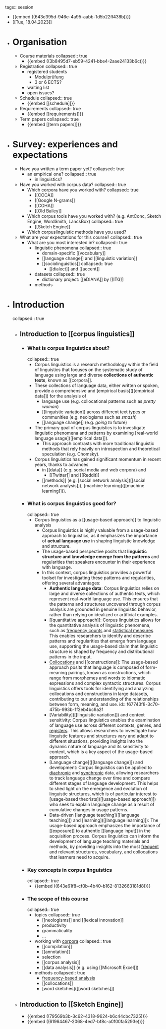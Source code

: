 tags:: session

- {{embed ((643e395d-946e-4a95-aabb-1d5b22ff438b))}}
- [[Tue, 18.04.2023]]
- # Organisation
	- Course materials
	  collapsed:: true
		- {{embed ((3b8495d7-eb59-4241-bbe4-2aae24133b6c))}}
	- Registration
	  collapsed:: true
		- registered students
			- Modulprüfung
			- 3 or 6 ECTS?
		- waiting list
		- open issues?
	- Schedule
	  collapsed:: true
		- {{embed [[schedule]]}}
	- Requirements
	  collapsed:: true
		- {{embed [[requirements]]}}
	- Term papers
	  collapsed:: true
		- {{embed [[term papers]]}}
- # Survey: experiences and expectations
	- Have you written a term paper yet?
	  collapsed:: true
		- an empirical one?
		  collapsed:: true
			- in linguistics?
	- Have you worked with corpus data?
	  collapsed:: true
		- Which corpora have you worked with?
		  collapsed:: true
			- [[COCA]]
			- [[Google N-grams]]
			- [[COHA]]
			- [[Old Bailey]]
		- Which corpus tools have you worked with? (e.g. AntConc, Sketch Engine, WordSmith, LancsBox)
		  collapsed:: true
			- [[Sketch Engine]]
		- Which corpuslinguistic methods have you used?
	- What are your expectations for this course?
	  collapsed:: true
		- What are you most interested in?
		  collapsed:: true
			- linguistic phenomena
			  collapsed:: true
				- domain-specific [[vocabulary]]
				- [[language change]] and [[linguistic variation]]
				- [[sociolinguistics]]
				  collapsed:: true
					- [[dialect]] and [[accent]]
			- datasets
			  collapsed:: true
				- dictionary project: [[eDIANA]] by [[ITG]]
			- methods
- # Introduction
  collapsed:: true
	- ## Introduction to [[corpus linguistics]]
		- ### What is corpus linguistics about?
		  collapsed:: true
			- Corpus linguistics is a research methodology within the field of linguistics that focuses on the systematic study of language using large and diverse **collections of authentic texts**, known as [[corpora]].
			- These collections of language data, either written or spoken, provide a comprehensive and [empirical basis]([[empirical data]]) for the analysis of
				- language use (e.g. collocational patterns such as *pretty woman*)
				- [[linguistic variation]] across different text types or communities (e.g.  neologisms such as *smash*)
				- [[language change]] (e.g. *going to* future)
			- The primary goal of corpus linguistics is to investigate linguistic phenomena and patterns by examining [real-world language usage]([[empirical data]]).
				- This approach contrasts with more traditional linguistic methods that rely heavily on introspection and theoretical speculation (e.g. Chomsky).
			- Corpus linguistics has gained significant momentum in recent years, thanks to advances
				- in [[data]] (e.g. social media and web corpora) and
					- [[Twitter]] and [[Reddit]]
				- [[methods]] (e.g. [social network analysis]([[social network analysis]]), [machine learning]([[machine learning]])).
		- ### What is corpus linguistics good for?
		  collapsed:: true
			- Corpus linguistics as a [[usage-based approach]] to linguistic analysis
				- Corpus linguistics is highly valuable from a usage-based approach to linguistics, as it emphasizes the importance of **actual language use** in shaping linguistic knowledge and structure.
				- The usage-based perspective posits that **linguistic structure and knowledge emerge from the patterns** and regularities that speakers encounter in their experience with language.
				- In this context, corpus linguistics provides a powerful toolset for investigating these patterns and regularities, offering several advantages:
					- **Authentic language data**: Corpus linguistics relies on large and diverse collections of authentic texts, which represent real-world language use. This ensures that the patterns and structures uncovered through corpus analysis are grounded in genuine linguistic behavior, rather than relying on idealized or artificial examples.
					- [[quantitative approach]]: Corpus linguistics allows for the quantitative analysis of linguistic phenomena, such as  [frequency counts]([[frequency]]) and [statistical measures]([[statistics]]). This enables researchers to identify and describe patterns and regularities that emerge from language use, supporting the usage-based claim that linguistic structure is shaped by frequency and distributional patterns in the input.
					- [Collocations]([[collocations]]) and [[constructions]]: The usage-based approach posits that language is composed of form-meaning pairings, known as constructions, which range from morphemes and words to idiomatic expressions and complex syntactic structures. Corpus linguistics offers tools for identifying and analyzing collocations and constructions in large datasets, contributing to our understanding of the relationships between form, meaning, and use.
					  id:: f67743f8-3c70-475b-993b-1f2eb4bc9a2f
					- [Variability]([[linguistic variation]]) and context sensitivity: Corpus linguistics enables the examination of language use across different contexts, genres, and [registers]([[register]]). This allows researchers to investigate how linguistic features and structures vary and adapt to different situations, providing insights into the dynamic nature of language and its sensitivity to context, which is a key aspect of the usage-based approach.
					- [Language change]([[language change]]) and development: Corpus linguistics can be applied to [diachronic]([[diachronic]]) and [synchronic]([[synchronic]]) data, allowing researchers to track language change over time and compare different stages of language development. This helps to shed light on the emergence and evolution of linguistic structures, which is of particular interest to [usage-based theorists]([[usage-based approach]]) who seek to explain language change as a result of cumulative changes in usage patterns.
					- Data-driven [language teaching]([[language teaching]]) and [learning]([[language learning]]): The usage-based approach emphasizes the importance of [[exposure]] to authentic [[language input]] in the acquisition process. Corpus linguistics can inform the development of language teaching materials and methods, by providing insights into the most [frequent]([[frequency]]) and relevant structures, vocabulary, and collocations that learners need to acquire.
		- ### Key concepts in corpus linguistics
		  collapsed:: true
			- {{embed ((643e61f8-cf0b-4b40-b162-8132663181d8))}}
		- ### The scope of this course
		  collapsed:: true
			- topics
			  collapsed:: true
				- [[neologisms]] and [[lexical innovation]]
				- productivity
				- grammaticality
				- …
			- working with [corpora]([[corpora]])
			  collapsed:: true
				- [[compilation]]
				- [[annotation]]
				- selection
				- [[corpus analysis]]
				- [[data analysis]] (e.g. using [[Microsoft Excel]])
			- methods
			  collapsed:: true
				- [frequency-based analysis]([[frequency]])
				- [[collocations]]
				- [word sketches]([[word sketches]])
	- ## Introduction to [[Sketch Engine]]
		- {{embed ((79569b3b-3c62-4318-9624-b6c44cbc7325))}}
		- {{embed ((61964467-2068-4ed7-bf8c-a0f00fa5293e))}}